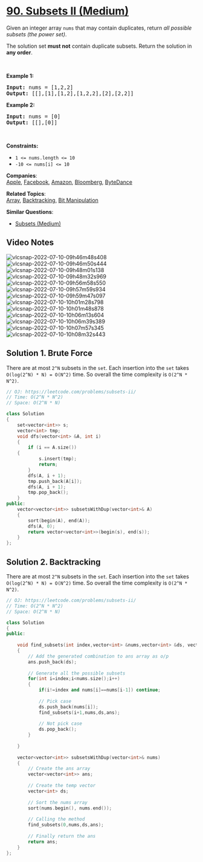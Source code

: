 # [90. Subsets II (Medium)](https://leetcode.com/problems/subsets-ii/)

<p>Given an integer array <code>nums</code> that may contain duplicates, return <em>all possible subsets (the power set)</em>.</p>

<p>The solution set <strong>must not</strong> contain duplicate subsets. Return the solution in <strong>any order</strong>.</p>

<p>&nbsp;</p>
<p><strong>Example 1:</strong></p>
<pre><strong>Input:</strong> nums = [1,2,2]
<strong>Output:</strong> [[],[1],[1,2],[1,2,2],[2],[2,2]]
</pre><p><strong>Example 2:</strong></p>
<pre><strong>Input:</strong> nums = [0]
<strong>Output:</strong> [[],[0]]
</pre>
<p>&nbsp;</p>
<p><strong>Constraints:</strong></p>

<ul>
	<li><code>1 &lt;= nums.length &lt;= 10</code></li>
	<li><code>-10 &lt;= nums[i] &lt;= 10</code></li>
</ul>


**Companies**:  
[Apple](https://leetcode.com/company/apple), [Facebook](https://leetcode.com/company/facebook), [Amazon](https://leetcode.com/company/amazon), [Bloomberg](https://leetcode.com/company/bloomberg), [ByteDance](https://leetcode.com/company/bytedance)

**Related Topics**:  
[Array](https://leetcode.com/tag/array/), [Backtracking](https://leetcode.com/tag/backtracking/), [Bit Manipulation](https://leetcode.com/tag/bit-manipulation/)

**Similar Questions**:
* [Subsets (Medium)](https://leetcode.com/problems/subsets/)

## Video Notes


![vlcsnap-2022-07-10-09h46m48s408](https://user-images.githubusercontent.com/37560890/178131648-a555f9ec-a548-4883-b508-b3f85839dc20.png)
![vlcsnap-2022-07-10-09h46m50s444](https://user-images.githubusercontent.com/37560890/178131651-c07876e8-8069-4111-88da-c82e1208014a.png)
![vlcsnap-2022-07-10-09h48m01s138](https://user-images.githubusercontent.com/37560890/178131653-151409ab-e430-4097-814b-d24132cad19f.png)
![vlcsnap-2022-07-10-09h48m32s969](https://user-images.githubusercontent.com/37560890/178131655-561b8515-1b42-4abe-bbf7-bdb03f6f690f.png)
![vlcsnap-2022-07-10-09h56m58s550](https://user-images.githubusercontent.com/37560890/178131656-6fded1e3-97d6-4d99-85bd-183aecbe3713.png)
![vlcsnap-2022-07-10-09h57m59s934](https://user-images.githubusercontent.com/37560890/178131657-f0f90990-7c7d-47a5-b9d8-33da5f0aa6c9.png)
![vlcsnap-2022-07-10-09h59m47s097](https://user-images.githubusercontent.com/37560890/178131658-19b38b6c-a569-4173-a230-38203a85575e.png)
![vlcsnap-2022-07-10-10h01m28s798](https://user-images.githubusercontent.com/37560890/178131660-343d8860-6b4e-4053-a5d2-bec29f1f7b23.png)
![vlcsnap-2022-07-10-10h01m48s878](https://user-images.githubusercontent.com/37560890/178131662-00c9195d-b305-4cd4-8e5e-9c37333f88b2.png)
![vlcsnap-2022-07-10-10h06m13s604](https://user-images.githubusercontent.com/37560890/178131664-2e913985-6747-4dbf-aa83-3f5becb702bf.png)
![vlcsnap-2022-07-10-10h06m39s389](https://user-images.githubusercontent.com/37560890/178131665-2a84ba1a-5735-4f21-8553-6cb276c9504c.png)
![vlcsnap-2022-07-10-10h07m57s345](https://user-images.githubusercontent.com/37560890/178131666-684026a8-e2ae-4cfb-b7c4-b6faeac9ced4.png)
![vlcsnap-2022-07-10-10h08m32s443](https://user-images.githubusercontent.com/37560890/178131668-30894234-3e2b-4e10-80f1-86632ae6fba0.png)

## Solution 1. Brute Force

There are at most `2^N` subsets in the `set`. Each insertion into the `set` takes `O(log(2^N) * N) = O(N^2)` time. So overall the time complexity is `O(2^N * N^2)`.

```cpp
// OJ: https://leetcode.com/problems/subsets-ii/
// Time: O(2^N * N^2)
// Space: O(2^N * N)

class Solution 
{
    set<vector<int>> s;
    vector<int> tmp;
    void dfs(vector<int> &A, int i) 
    {
        if (i == A.size()) 
	{
            s.insert(tmp);
            return;
        }
        dfs(A, i + 1);
        tmp.push_back(A[i]);
        dfs(A, i + 1);
        tmp.pop_back();
    }
public:
    vector<vector<int>> subsetsWithDup(vector<int>& A) 
    {
        sort(begin(A), end(A));
        dfs(A, 0);
        return vector<vector<int>>(begin(s), end(s));
    }
};
```

## Solution 2. Backtracking

There are at most `2^N` subsets in the `set`. Each insertion into the `set` takes `O(log(2^N) * N) = O(N^2)` time. So overall the time complexity is `O(2^N * N^2)`.

```cpp
// OJ: https://leetcode.com/problems/subsets-ii/
// Time: O(2^N * N^2)
// Space: O(2^N * N)

class Solution
{
public:
    
    void find_subsets(int index,vector<int> &nums,vector<int> &ds, vector<vector<int>> &ans)
    {
        // Add the generated combination to ans array as o/p
        ans.push_back(ds);
        
        // Generate all the possible subsets
        for(int i=index;i<nums.size();i++)
        {
            if(i!=index and nums[i]==nums[i-1]) continue;
            
            // Pick case
            ds.push_back(nums[i]);
            find_subsets(i+1,nums,ds,ans);
            
            // Not pick case
            ds.pop_back();
        }
        
    }
    
    vector<vector<int>> subsetsWithDup(vector<int>& nums) 
    {
        // Create the ans array
        vector<vector<int>> ans;
        
        // Create the temp vector
        vector<int> ds;
        
        // Sort the nums array
        sort(nums.begin(), nums.end());
        
        // Calling the method
        find_subsets(0,nums,ds,ans);
        
        // Finally return the ans
        return ans;
    }
};
```


